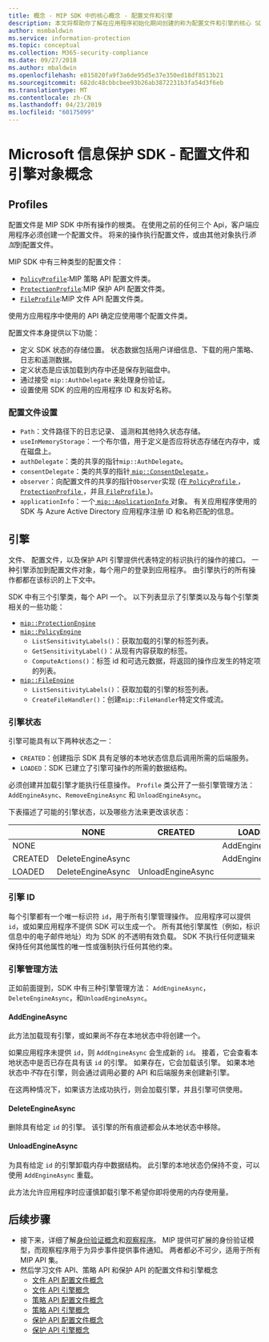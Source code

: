 ```yaml
---
title: 概念 - MIP SDK 中的核心概念 - 配置文件和引擎
description: 本文将帮助你了解在应用程序初始化期间创建的称为配置文件和引擎的核心 SDK 概念。
author: msmbaldwin
ms.service: information-protection
ms.topic: conceptual
ms.collection: M365-security-compliance
ms.date: 09/27/2018
ms.author: mbaldwin
ms.openlocfilehash: e815820fa9f3a6de95d5e37e350ed18df8513b21
ms.sourcegitcommit: 682dc48cbbcbee93b26ab3872231b3fa54d3f6eb
ms.translationtype: MT
ms.contentlocale: zh-CN
ms.lasthandoff: 04/23/2019
ms.locfileid: "60175099"
---
```

# <a name="microsoft-information-protection-sdk---profile-and-engine-object-concepts"></a>Microsoft 信息保护 SDK - 配置文件和引擎对象概念

## <a name="profiles"></a>Profiles

配置文件是 MIP SDK 中所有操作的根类。 在使用之前的任何三个 Api，客户端应用程序必须创建一个配置文件。 将来的操作执行配置文件，或由其他对象执行*添加*到配置文件。

MIP SDK 中有三种类型的配置文件：

- [`PolicyProfile`](reference/class_mip_policyprofile.md):MIP 策略 API 配置文件类。
- [`ProtectionProfile`](reference/class_mip_protectionprofile.md):MIP 保护 API 配置文件类。
- [`FileProfile`](reference/class_mip_fileprofile.md):MIP 文件 API 配置文件类。

使用方应用程序中使用的 API 确定应使用哪个配置文件类。

配置文件本身提供以下功能：

- 定义 SDK 状态的存储位置。 状态数据包括用户详细信息、下载的用户策略、日志和遥测数据。
- 定义状态是应该加载到内存中还是保存到磁盘中。
- 通过接受 `mip::AuthDelegate` 来处理身份验证。
- 设置使用 SDK 的应用的应用程序 ID 和友好名称。

### <a name="profile-settings"></a>配置文件设置

- `Path`：文件路径下的日志记录、 遥测和其他持久状态存储。
- `useInMemoryStorage`：一个布尔值，用于定义是否应将状态存储在内存中，或在磁盘上。
- `authDelegate`：类的共享的指针`mip::AuthDelegate`。 
- `consentDelegate`：类的共享的指针[ `mip::ConsentDelegate` ](reference/class_mip_consentdelegate.md)。 
- `observer`：向配置文件的共享的指针`Observer`实现 (在[ `PolicyProfile` ](reference/class_mip_policyprofile_observer.md)， [ `ProtectionProfile` ](reference/class_mip_protectionprofile_observer.md)，并且[ `FileProfile` ](reference/class_mip_fileprofile_observer.md))。
- `applicationInfo`：一个[ `mip::ApplicationInfo` ](reference/mip-enums-and-structs.md#structures)对象。 有关应用程序使用的 SDK 与 Azure Active Directory 应用程序注册 ID 和名称匹配的信息。

## <a name="engines"></a>引擎

文件、 配置文件，以及保护 API 引擎提供代表特定的标识执行的操作的接口。 一种引擎添加到配置文件对象，每个用户的登录到应用程序。 由引擎执行的所有操作都都在该标识的上下文中。

SDK 中有三个引擎类，每个 API 一个。 以下列表显示了引擎类以及与每个引擎类相关的一些功能：

- [`mip::ProtectionEngine`](reference/class_mip_protectionengine.md)
- [`mip::PolicyEngine`](reference/class_mip_policyengine.md)
  - `ListSensitivityLabels()`：获取加载的引擎的标签列表。
  - `GetSensitivityLabel()`：从现有内容获取的标签。
  - `ComputeActions()`：标签 id 和可选元数据，将返回的操作应发生的特定项的列表。
- [`mip::FileEngine`](reference/class_mip_fileengine.md)
  - `ListSensitivityLabels()`：获取加载的引擎的标签列表。
  - `CreateFileHandler()`：创建`mip::FileHandler`特定文件或流。

### <a name="engine-states"></a>引擎状态

引擎可能具有以下两种状态之一：

- `CREATED`：创建指示 SDK 具有足够的本地状态信息后调用所需的后端服务。
- `LOADED`：SDK 已建立了引擎可操作的所需的数据结构。

必须创建并加载引擎才能执行任意操作。 `Profile` 类公开了一些引擎管理方法：`AddEngineAsync`、`RemoveEngineAsync` 和 `UnloadEngineAsync`。

下表描述了可能的引擎状态，以及哪些方法来更改该状态：

|         | NONE              | CREATED           | LOADED         |
|---------|-------------------|-------------------|----------------|
| NONE    |                   |                   | AddEngineAsync |
| CREATED | DeleteEngineAsync |                   | AddEngineAsync |
| LOADED  | DeleteEngineAsync | UnloadEngineAsync |                |

### <a name="engine-id"></a>引擎 ID

每个引擎都有一个唯一标识符 `id`，用于所有引擎管理操作。 应用程序可以提供`id`，或如果应用程序不提供 SDK 可以生成一个。 所有其他引擎属性（例如，标识信息中的电子邮件地址）均为 SDK 的不透明有效负载。 SDK 不执行任何逻辑来保持任何其他属性的唯一性或强制执行任何其他约束。

### <a name="engine-management-methods"></a>引擎管理方法

正如前面提到，SDK 中有三种引擎管理方法： `AddEngineAsync`， `DeleteEngineAsync`，和`UnloadEngineAsync`。

#### <a name="addengineasync"></a>AddEngineAsync

此方法加载现有引擎，或如果尚不存在本地状态中将创建一个。

如果应用程序未提供 `id`，则 `AddEngineAsync` 会生成新的 `id`。 接着，它会查看本地状态中是否已存在具有该 `id` 的引擎。 如果存在，它会加载该引擎。 如果本地状态中*不*存在引擎，则会通过调用必要的 API 和后端服务来创建新引擎。

在这两种情况下，如果该方法成功执行，则会加载引擎，并且引擎可供使用。

#### <a name="deleteengineasync"></a>DeleteEngineAsync

删除具有给定 `id` 的引擎。 该引擎的所有痕迹都会从本地状态中移除。

#### <a name="unloadengineasync"></a>UnloadEngineAsync

为具有给定 `id` 的引擎卸载内存中数据结构。 此引擎的本地状态仍保持不变，可以使用 `AddEngineAsync` 重载。

此方法允许应用程序时应谨慎卸载引擎不希望你即将使用的内存使用量。

## <a name="next-steps"></a>后续步骤

- 接下来，详细了解[身份验证概念](concept-authentication-cpp.md)和[观察程序](concept-async-observers.md)。 MIP 提供可扩展的身份验证模型，而观察程序用于为异步事件提供事件通知。 两者都必不可少，适用于所有 MIP API 集。
- 然后学习文件 API、策略 API 和保护 API 的配置文件和引擎概念
  - [文件 API 配置文件概念](concept-profile-engine-file-profile-cpp.md)
  - [文件 API 引擎概念](concept-profile-engine-file-engine-cpp.md)
  - [策略 API 配置文件概念](concept-profile-engine-file-profile-cpp.md)
  - [策略 API 引擎概念](concept-profile-engine-file-engine-cpp.md)
  - [保护 API 配置文件概念](concept-profile-engine-file-profile-cpp.md)
  - [保护 API 引擎概念](concept-profile-engine-file-engine-cpp.md)  
